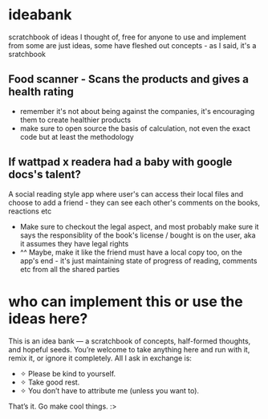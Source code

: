 # ideabank
scratchbook of ideas I thought of, free for anyone to use and implement from
some are just ideas, some have fleshed out concepts - as I said, it's a sratchbook

## Food scanner - Scans the products and gives a health rating
- remember it's not about being against the companies, it's encouraging them to create healthier products
- make sure to open source the basis of calculation, not even the exact code but at least the methodology
## If wattpad x readera had a baby with google docs's talent?
A social reading style app where user's can access their local files and choose to add a friend - they can see each other's comments on the books, reactions etc
- Make sure to checkout the legal aspect, and most probably make sure it says the responsiblity of the book's license / bought is on the user, aka it assumes they have legal rights
- ^^ Maybe, make it like the friend must have a local copy too, on the app's end - it's just maintaining state of progress of reading, comments etc from all the shared parties
## 
## 
# who can implement this or use the ideas here?
This is an idea bank — a scratchbook of concepts, half-formed thoughts, and hopeful seeds.
You’re welcome to take anything here and run with it, remix it, or ignore it completely.
All I ask in exchange is:
- ✧ Please be kind to yourself.
- ✧ Take good rest.
- ✧ You don’t have to attribute me (unless you want to).

That’s it. Go make cool things. :>
